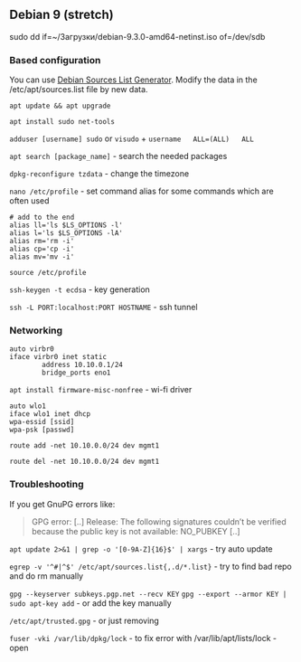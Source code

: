  
## Debian 9 (stretch)

sudo dd if=~/Загрузки/debian-9.3.0-amd64-netinst.iso of=/dev/sdb

### Based configuration

You can use [Debian Sources List Generator](https://debgen.simplylinux.ch). Modify the data in the /etc/apt/sources.list file by new data.

`apt update && apt upgrade`

`apt install sudo net-tools`

`adduser [username] sudo` or `visudo` + `username   ALL=(ALL)   ALL`

`apt search [package_name]` - search the needed packages

`dpkg-reconfigure tzdata` - change the timezone

`nano /etc/profile` - set command alias for some commands which are often used

    # add to the end
    alias ll='ls $LS_OPTIONS -l'
    alias l='ls $LS_OPTIONS -lA'
    alias rm='rm -i'
    alias cp='cp -i'
    alias mv='mv -i'

`source /etc/profile`

`ssh-keygen -t ecdsa` - key generation

`ssh -L PORT:localhost:PORT HOSTNAME` - ssh tunnel
### Networking

    auto virbr0
    iface virbr0 inet static
            address 10.10.0.1/24
            bridge_ports eno1

`apt install firmware-misc-nonfree` - wi-fi driver

    auto wlo1
    iface wlo1 inet dhcp
    wpa-essid [ssid]
    wpa-psk [passwd]


`route add -net 10.10.0.0/24 dev mgmt1`

`route del -net 10.10.0.0/24 dev mgmt1`

### Troubleshooting

If you get GnuPG errors like:

>GPG error: [..] Release: The following signatures couldn’t be verified because the public key is not available: NO_PUBKEY [..]

`apt update 2>&1 | grep -o '[0-9A-Z]{16}$' | xargs` - try auto update

`egrep -v '^#|^$' /etc/apt/sources.list{,.d/*.list}` - try to find bad repo and do rm manually

`gpg --keyserver subkeys.pgp.net --recv KEY` 
`gpg --export --armor KEY | sudo apt-key add` - or add the key manually

`/etc/apt/trusted.gpg` - or just removing

`fuser -vki /var/lib/dpkg/lock` - to fix error with /var/lib/apt/lists/lock - open 

